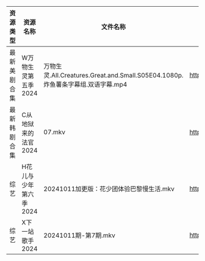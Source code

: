 | 资源类型   | 资源名称          | 文件名称                                                             | 分享链接                                 | 更新时间                |
| ------ | ------------- | ---------------------------------------------------------------- | ------------------------------------ | ------------------- |
| 最新美剧合集 | W万物生灵第五季2024  | 万物生灵.All.Creatures.Great.and.Small.S05E04.1080p.炸鱼薯条字幕组.双语字幕.mp4 | https://www.alipan.com/s/oJfoni4pBPH | 2024-10-12 00:06:37 |
| 最新韩剧合集 | C从地狱来的法官2024  | 07.mkv                                                           | https://www.alipan.com/s/edr92CPHnET | 2024-10-12 00:05:12 |
| 综艺     | H花儿与少年第六季2024 | 20241011加更版：花少团体验巴黎慢生活.mkv                                       | https://www.alipan.com/s/etrBePtYsJ7 | 2024-10-12 00:07:07 |
| 综艺     | X下一站歌手2024    | 20241011期-第7期.mkv                                                | https://www.alipan.com/s/eBKzWFKqm82 | 2024-10-12 00:08:20 |
